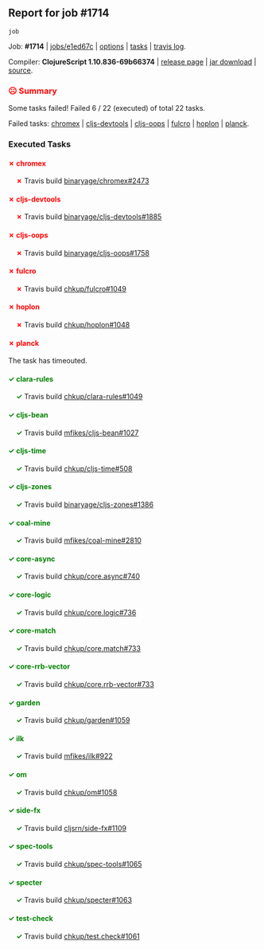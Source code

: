 ## Report for job #1714
```
job
```


Job: **#1714** | [jobs/e1ed67c](https://github.com/cljs-oss/canary/commit/e1ed67c2bdc00c85d11e4234b8c1a2db86a72f9e) | [options](options.edn) | [tasks](tasks.edn) | [travis log](https://travis-ci.org/cljs-oss/canary/builds/762450704).

Compiler: **ClojureScript 1.10.836-69b66374** | [release page](https://github.com/cljs-oss/canary/releases/tag/r1.10.836-69b66374) | [jar download](https://github.com/cljs-oss/canary/releases/download/r1.10.836-69b66374/clojurescript-1.10.836-69b66374.jar) | [source](https://github.com/clojure/clojurescript/commit/69b66374d857a176c5a9cd8cc0cbb7506876640d).

### <b style='color:red'>☹ Summary</b>

Some tasks failed! Failed 6 / 22 (executed) of total 22 tasks.

Failed tasks: [chromex](#-chromex) | [cljs-devtools](#-cljs-devtools) | [cljs-oops](#-cljs-oops) | [fulcro](#-fulcro) | [hoplon](#-hoplon) | [planck](#-planck).

### Executed Tasks

#### <b style='color:red'>&#x2717; chromex</b>
&nbsp;&nbsp;&nbsp;&nbsp;<b style='color:red'>&#x2717;</b> Travis build [binaryage/chromex#2473](https://travis-ci.org/binaryage/chromex/builds/762450917)<br>

#### <b style='color:red'>&#x2717; cljs-devtools</b>
&nbsp;&nbsp;&nbsp;&nbsp;<b style='color:red'>&#x2717;</b> Travis build [binaryage/cljs-devtools#1885](https://travis-ci.org/binaryage/cljs-devtools/builds/762450925)<br>

#### <b style='color:red'>&#x2717; cljs-oops</b>
&nbsp;&nbsp;&nbsp;&nbsp;<b style='color:red'>&#x2717;</b> Travis build [binaryage/cljs-oops#1758](https://travis-ci.org/binaryage/cljs-oops/builds/762450927)<br>

#### <b style='color:red'>&#x2717; fulcro</b>
&nbsp;&nbsp;&nbsp;&nbsp;<b style='color:red'>&#x2717;</b> Travis build [chkup/fulcro#1049](https://travis-ci.org/chkup/fulcro/builds/762450954)<br>

#### <b style='color:red'>&#x2717; hoplon</b>
&nbsp;&nbsp;&nbsp;&nbsp;<b style='color:red'>&#x2717;</b> Travis build [chkup/hoplon#1048](https://travis-ci.org/chkup/hoplon/builds/762450960)<br>

#### <b style='color:red'>&#x2717; planck</b>
The task has timeouted.

#### <b style='color:green'>&#x2713; clara-rules</b>
&nbsp;&nbsp;&nbsp;&nbsp;<b style='color:green'>&#x2713;</b> Travis build [chkup/clara-rules#1049](https://travis-ci.org/chkup/clara-rules/builds/762450919)<br>

#### <b style='color:green'>&#x2713; cljs-bean</b>
&nbsp;&nbsp;&nbsp;&nbsp;<b style='color:green'>&#x2713;</b> Travis build [mfikes/cljs-bean#1027](https://travis-ci.org/mfikes/cljs-bean/builds/762450922)<br>

#### <b style='color:green'>&#x2713; cljs-time</b>
&nbsp;&nbsp;&nbsp;&nbsp;<b style='color:green'>&#x2713;</b> Travis build [chkup/cljs-time#508](https://travis-ci.org/chkup/cljs-time/builds/762450933)<br>

#### <b style='color:green'>&#x2713; cljs-zones</b>
&nbsp;&nbsp;&nbsp;&nbsp;<b style='color:green'>&#x2713;</b> Travis build [binaryage/cljs-zones#1386](https://travis-ci.org/binaryage/cljs-zones/builds/762450936)<br>

#### <b style='color:green'>&#x2713; coal-mine</b>
&nbsp;&nbsp;&nbsp;&nbsp;<b style='color:green'>&#x2713;</b> Travis build [mfikes/coal-mine#2810](https://travis-ci.org/mfikes/coal-mine/builds/762450940)<br>

#### <b style='color:green'>&#x2713; core-async</b>
&nbsp;&nbsp;&nbsp;&nbsp;<b style='color:green'>&#x2713;</b> Travis build [chkup/core.async#740](https://travis-ci.org/chkup/core.async/builds/762450946)<br>

#### <b style='color:green'>&#x2713; core-logic</b>
&nbsp;&nbsp;&nbsp;&nbsp;<b style='color:green'>&#x2713;</b> Travis build [chkup/core.logic#736](https://travis-ci.org/chkup/core.logic/builds/762450948)<br>

#### <b style='color:green'>&#x2713; core-match</b>
&nbsp;&nbsp;&nbsp;&nbsp;<b style='color:green'>&#x2713;</b> Travis build [chkup/core.match#733](https://travis-ci.org/chkup/core.match/builds/762450950)<br>

#### <b style='color:green'>&#x2713; core-rrb-vector</b>
&nbsp;&nbsp;&nbsp;&nbsp;<b style='color:green'>&#x2713;</b> Travis build [chkup/core.rrb-vector#733](https://travis-ci.org/chkup/core.rrb-vector/builds/762450952)<br>

#### <b style='color:green'>&#x2713; garden</b>
&nbsp;&nbsp;&nbsp;&nbsp;<b style='color:green'>&#x2713;</b> Travis build [chkup/garden#1059](https://travis-ci.org/chkup/garden/builds/762450973)<br>

#### <b style='color:green'>&#x2713; ilk</b>
&nbsp;&nbsp;&nbsp;&nbsp;<b style='color:green'>&#x2713;</b> Travis build [mfikes/ilk#922](https://travis-ci.org/mfikes/ilk/builds/762450967)<br>

#### <b style='color:green'>&#x2713; om</b>
&nbsp;&nbsp;&nbsp;&nbsp;<b style='color:green'>&#x2713;</b> Travis build [chkup/om#1058](https://travis-ci.org/chkup/om/builds/762450956)<br>

#### <b style='color:green'>&#x2713; side-fx</b>
&nbsp;&nbsp;&nbsp;&nbsp;<b style='color:green'>&#x2713;</b> Travis build [cljsrn/side-fx#1109](https://travis-ci.org/cljsrn/side-fx/builds/762450992)<br>

#### <b style='color:green'>&#x2713; spec-tools</b>
&nbsp;&nbsp;&nbsp;&nbsp;<b style='color:green'>&#x2713;</b> Travis build [chkup/spec-tools#1065](https://travis-ci.org/chkup/spec-tools/builds/762450982)<br>

#### <b style='color:green'>&#x2713; specter</b>
&nbsp;&nbsp;&nbsp;&nbsp;<b style='color:green'>&#x2713;</b> Travis build [chkup/specter#1063](https://travis-ci.org/chkup/specter/builds/762450985)<br>

#### <b style='color:green'>&#x2713; test-check</b>
&nbsp;&nbsp;&nbsp;&nbsp;<b style='color:green'>&#x2713;</b> Travis build [chkup/test.check#1061](https://travis-ci.org/chkup/test.check/builds/762450994)<br>